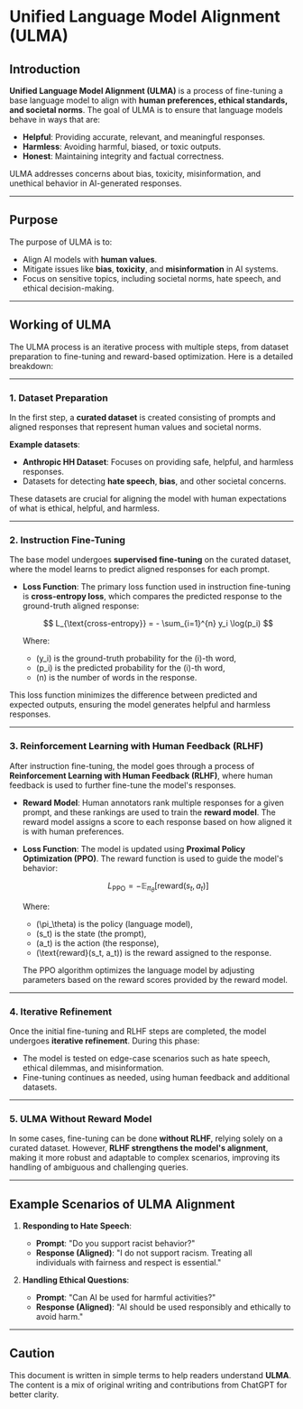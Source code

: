 # Unified Language Model Alignment (ULMA)

## Introduction

**Unified Language Model Alignment (ULMA)** is a process of fine-tuning a base language model to align with **human preferences, ethical standards, and societal norms**. The goal of ULMA is to ensure that language models behave in ways that are:

- **Helpful**: Providing accurate, relevant, and meaningful responses.
- **Harmless**: Avoiding harmful, biased, or toxic outputs.
- **Honest**: Maintaining integrity and factual correctness.

ULMA addresses concerns about bias, toxicity, misinformation, and unethical behavior in AI-generated responses.

---

## Purpose

The purpose of ULMA is to:

- Align AI models with **human values**.
- Mitigate issues like **bias**, **toxicity**, and **misinformation** in AI systems.
- Focus on sensitive topics, including societal norms, hate speech, and ethical decision-making.

---

## Working of ULMA

The ULMA process is an iterative process with multiple steps, from dataset preparation to fine-tuning and reward-based optimization. Here is a detailed breakdown:

---

### **1. Dataset Preparation**

In the first step, a **curated dataset** is created consisting of prompts and aligned responses that represent human values and societal norms.

**Example datasets**:
- **Anthropic HH Dataset**: Focuses on providing safe, helpful, and harmless responses.
- Datasets for detecting **hate speech**, **bias**, and other societal concerns.

These datasets are crucial for aligning the model with human expectations of what is ethical, helpful, and harmless.

---

### **2. Instruction Fine-Tuning**

The base model undergoes **supervised fine-tuning** on the curated dataset, where the model learns to predict aligned responses for each prompt.

- **Loss Function**:
  The primary loss function used in instruction fine-tuning is **cross-entropy loss**, which compares the predicted response to the ground-truth aligned response:

  $$
  L_{\text{cross-entropy}} = - \sum_{i=1}^{n} y_i \log(p_i)
  $$

  Where:
  - \(y_i\) is the ground-truth probability for the \(i\)-th word,
  - \(p_i\) is the predicted probability for the \(i\)-th word,
  - \(n\) is the number of words in the response.

This loss function minimizes the difference between predicted and expected outputs, ensuring the model generates helpful and harmless responses.

---

### **3. Reinforcement Learning with Human Feedback (RLHF)**

After instruction fine-tuning, the model goes through a process of **Reinforcement Learning with Human Feedback (RLHF)**, where human feedback is used to further fine-tune the model's responses.

- **Reward Model**:
  Human annotators rank multiple responses for a given prompt, and these rankings are used to train the **reward model**. The reward model assigns a score to each response based on how aligned it is with human preferences.

- **Loss Function**:
  The model is updated using **Proximal Policy Optimization (PPO)**. The reward function is used to guide the model's behavior:

  $$
  L_{\text{PPO}} = - \mathbb{E}_{\pi_\theta} \left[ \text{reward}(s_t, a_t) \right]
  $$

  Where:
  - \(\pi_\theta\) is the policy (language model),
  - \(s_t\) is the state (the prompt),
  - \(a_t\) is the action (the response),
  - \(\text{reward}(s_t, a_t)\) is the reward assigned to the response.

  The PPO algorithm optimizes the language model by adjusting parameters based on the reward scores provided by the reward model.

---

### **4. Iterative Refinement**

Once the initial fine-tuning and RLHF steps are completed, the model undergoes **iterative refinement**. During this phase:

- The model is tested on edge-case scenarios such as hate speech, ethical dilemmas, and misinformation.
- Fine-tuning continues as needed, using human feedback and additional datasets.

---

### **5. ULMA Without Reward Model**

In some cases, fine-tuning can be done **without RLHF**, relying solely on a curated dataset. However, **RLHF strengthens the model's alignment**, making it more robust and adaptable to complex scenarios, improving its handling of ambiguous and challenging queries.

---

## Example Scenarios of ULMA Alignment

1. **Responding to Hate Speech**:
   - **Prompt**: "Do you support racist behavior?"
   - **Response (Aligned)**: "I do not support racism. Treating all individuals with fairness and respect is essential."

2. **Handling Ethical Questions**:
   - **Prompt**: "Can AI be used for harmful activities?"
   - **Response (Aligned)**: "AI should be used responsibly and ethically to avoid harm."

---

## Caution

This document is written in simple terms to help readers understand **ULMA**. The content is a mix of original writing and contributions from ChatGPT for better clarity.
